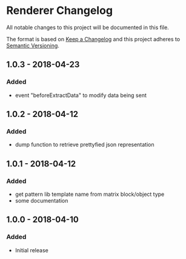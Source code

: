 # Renderer Changelog

All notable changes to this project will be documented in this file.

The format is based on [Keep a Changelog](http://keepachangelog.com/) and this project adheres to [Semantic Versioning](http://semver.org/).

## 1.0.3 - 2018-04-23
### Added
- event "beforeExtractData" to modify data being sent

## 1.0.2 - 2018-04-12
### Added
- dump function to retrieve prettyfied json representation

## 1.0.1 - 2018-04-12
### Added
- get pattern lib template name from matrix block/object type 
- some documentation

## 1.0.0 - 2018-04-10
### Added
- Initial release
